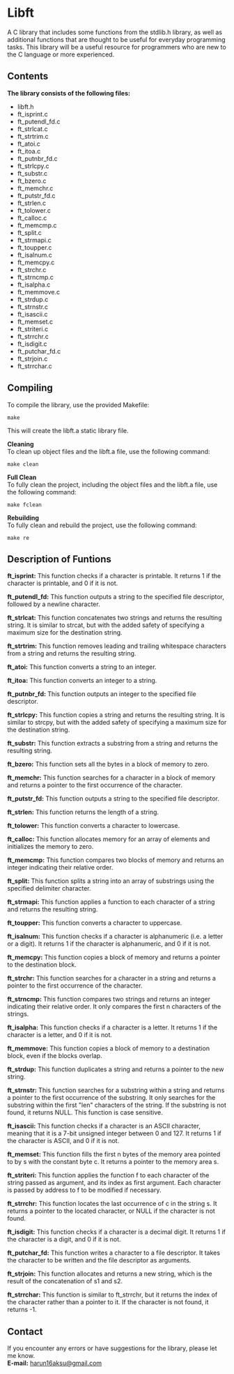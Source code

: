 # Libft


A C library that includes some functions from the stdlib.h library, as well as additional functions that are thought to be useful for everyday programming tasks. This library will be a useful resource for programmers who are new to the C language or more experienced.




## Contents


**The library consists of the following files:**

* libft.h
* ft_isprint.c
* ft_putendl_fd.c
* ft_strlcat.c
* ft_strtrim.c
* ft_atoi.c
* ft_itoa.c
* ft_putnbr_fd.c
* ft_strlcpy.c
* ft_substr.c
* ft_bzero.c
* ft_memchr.c
* ft_putstr_fd.c
* ft_strlen.c
* ft_tolower.c
* ft_calloc.c
* ft_memcmp.c
* ft_split.c
* ft_strmapi.c
* ft_toupper.c
* ft_isalnum.c
* ft_memcpy.c
* ft_strchr.c
* ft_strncmp.c
* ft_isalpha.c
* ft_memmove.c
* ft_strdup.c
* ft_strnstr.c
* ft_isascii.c
* ft_memset.c
* ft_striteri.c
* ft_strrchr.c
* ft_isdigit.c
* ft_putchar_fd.c
* ft_strjoin.c
* ft_strrchar.c

## Compiling  

To compile the library, use the provided Makefile:

```
make
```
This will create the libft.a static library file.

**Cleaning**  
To clean up object files and the libft.a file, use the following command:  
```
make clean
```
**Full Clean**  
To fully clean the project, including the object files and the libft.a file, use the following command:  
```
make fclean
```
**Rebuilding**  
To fully clean and rebuild the project, use the following command:  
```
make re
```

## Description of Funtions  

**ft_isprint:** This function checks if a character is printable. It returns 1 if the character is printable, and 0 if it is not.

**ft_putendl_fd:** This function outputs a string to the specified file descriptor, followed by a newline character.

**ft_strlcat:** This function concatenates two strings and returns the resulting string. It is similar to strcat, but with the added safety of specifying a maximum size for the destination string.

**ft_strtrim:** This function removes leading and trailing whitespace characters from a string and returns the resulting string.

**ft_atoi:** This function converts a string to an integer.

**ft_itoa:** This function converts an integer to a string.

**ft_putnbr_fd:** This function outputs an integer to the specified file descriptor.

**ft_strlcpy:** This function copies a string and returns the resulting string. It is similar to strcpy, but with the added safety of specifying a maximum size for the destination string.

**ft_substr:** This function extracts a substring from a string and returns the resulting string.

**ft_bzero:** This function sets all the bytes in a block of memory to zero.

**ft_memchr:** This function searches for a character in a block of memory and returns a pointer to the first occurrence of the character.

**ft_putstr_fd:** This function outputs a string to the specified file descriptor.

**ft_strlen:** This function returns the length of a string.

**ft_tolower:** This function converts a character to lowercase.

**ft_calloc:** This function allocates memory for an array of elements and initializes the memory to zero.

**ft_memcmp:** This function compares two blocks of memory and returns an integer indicating their relative order.

**ft_split:** This function splits a string into an array of substrings using the specified delimiter character.

**ft_strmapi:** This function applies a function to each character of a string and returns the resulting string.

**ft_toupper:** This function converts a character to uppercase.

**ft_isalnum:** This function checks if a character is alphanumeric (i.e. a letter or a digit). It returns 1 if the character is alphanumeric, and 0 if it is not.

**ft_memcpy:** This function copies a block of memory and returns a pointer to the destination block.

**ft_strchr:** This function searches for a character in a string and returns a pointer to the first occurrence of the character.

**ft_strncmp:** This function compares two strings and returns an integer indicating their relative order. It only compares the first n characters of the strings.

**ft_isalpha:** This function checks if a character is a letter. It returns 1 if the character is a letter, and 0 if it is not.

**ft_memmove:** This function copies a block of memory to a destination block, even if the blocks overlap.

**ft_strdup:** This function duplicates a string and returns a pointer to the new string.

**ft_strnstr:** This function searches for a substring within a string and returns a pointer to the first occurrence of the substring. It only searches for the substring within the first "len" characters of the string. If the substring is not found, it returns NULL. This function is case sensitive.

**ft_isascii:** This function checks if a character is an ASCII character, meaning that it is a 7-bit unsigned integer between 0 and 127. It returns 1 if the character is ASCII, and 0 if it is not.

**ft_memset:** This function fills the first n bytes of the memory area pointed to by s with the constant byte c. It returns a pointer to the memory area s.

**ft_striteri:** This function applies the function f to each character of the string passed as argument, and its index as first argument. Each character is passed by address to f to be modified if necessary.

**ft_strrchr:** This function locates the last occurrence of c in the string s. It returns a pointer to the located character, or NULL if the character is not found.

**ft_isdigit:** This function checks if a character is a decimal digit. It returns 1 if the character is a digit, and 0 if it is not.

**ft_putchar_fd:** This function writes a character to a file descriptor. It takes the character to be written and the file descriptor as arguments.

**ft_strjoin:** This function allocates and returns a new string, which is the result of the concatenation of s1 and s2.

**ft_strrchar:** This function is similar to ft_strrchr, but it returns the index of the character rather than a pointer to it. If the character is not found, it returns -1.

## Contact

If you encounter any errors or have suggestions for the library, please let me know.  
**E-mail:** <harun16aksu@gmail.com> 

